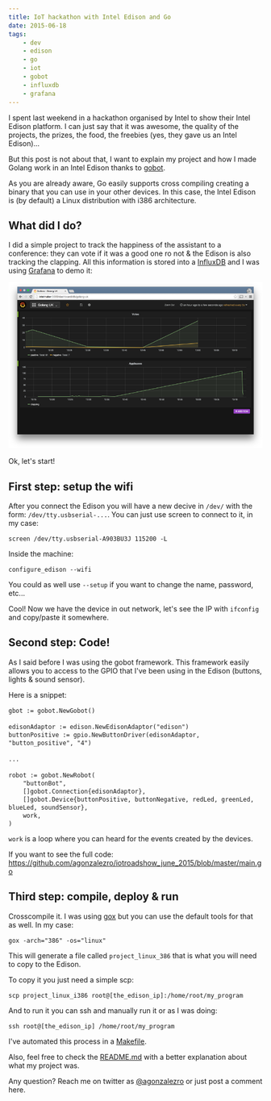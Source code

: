 ```yaml
---
title: IoT hackathon with Intel Edison and Go
date: 2015-06-18
tags:
    - dev
    - edison
    - go
    - iot
    - gobot
    - influxdb
    - grafana
---
```


I spent last weekend in a hackathon organised by Intel to show their Intel
Edison platform. I can just say that it was awesome, the quality of the
projects, the prizes, the food, the freebies (yes, they gave us an Intel
Edison)...

But this post is not about that, I want to explain my project and how I made
Golang work in an Intel Edison thanks to [gobot](http://gobot.io/).

As you are already aware, Go easily supports cross compiling creating a binary
that you can use in your other devices. In this case, the Intel Edison is (by
default) a Linux distribution with i386 architecture.

What did I do?
--------------

I did a simple project to track the happiness of the assistant to a conference:
they can vote if it was a good one ro not & the Edison is also tracking the
clapping. All this information is stored into a
[InfluxDB](https://influxdb.com/) and I was using
[Grafana](http://grafana.org/) to demo it:

![image](/iot_grafana.png)

Ok, let's start!

First step: setup the wifi
--------------------------

After you connect the Edison you will have a new decive in `/dev/` with the
form: `/dev/tty.usbserial-...`. You can just use screen to connect to it, in my
case:

    screen /dev/tty.usbserial-A903BU3J 115200 -L

Inside the machine:

    configure_edison --wifi

You could as well use `--setup` if you want to change the name, password, etc...

Cool! Now we have the device in out network, let's see the IP with `ifconfig`
and copy/paste it somewhere.

Second step: Code!
------------------

As I said before I was using the gobot framework. This framework easily allows
you to access to the GPIO that I've been using in the Edison (buttons, lights &
sound sensor).

Here is a snippet:

    gbot := gobot.NewGobot()

    edisonAdaptor := edison.NewEdisonAdaptor("edison")
    buttonPositive := gpio.NewButtonDriver(edisonAdaptor, "button_positive", "4")

    ...

    robot := gobot.NewRobot(
        "buttonBot",
        []gobot.Connection{edisonAdaptor},
        []gobot.Device{buttonPositive, buttonNegative, redLed, greenLed, blueLed, soundSensor},
        work,
    )

`work` is a loop where you can heard for the events created by the devices.

If you want to see the full code: https://github.com/agonzalezro/iotroadshow_june_2015/blob/master/main.go

Third step: compile, deploy & run
---------------------------------

Crosscompile it. I was using [gox](https://github.com/mitchellh/gox) but you
can use the default tools for that as well. In my case:

    gox -arch="386" -os="linux"

This will generate a file called `project_linux_386` that is what you will need
to copy to the Edison.

To copy it you just need a simple scp:

    scp project_linux_i386 root@[the_edison_ip]:/home/root/my_program

And to run it you can ssh and manually run it or as I was doing:

    ssh root@[the_edison_ip] /home/root/my_program

I've automated this process in a
[Makefile](https://github.com/agonzalezro/iotroadshow_june_2015/blob/master/Makefile).

Also, feel free to check the
[README.md](https://github.com/agonzalezro/iotroadshow_june_2015/blob/master/README.md)
with a better explanation about what my project was.

Any question? Reach me on twitter as
[@agonzalezro](http://twitter.com/agonzalezro) or just post a comment here.
